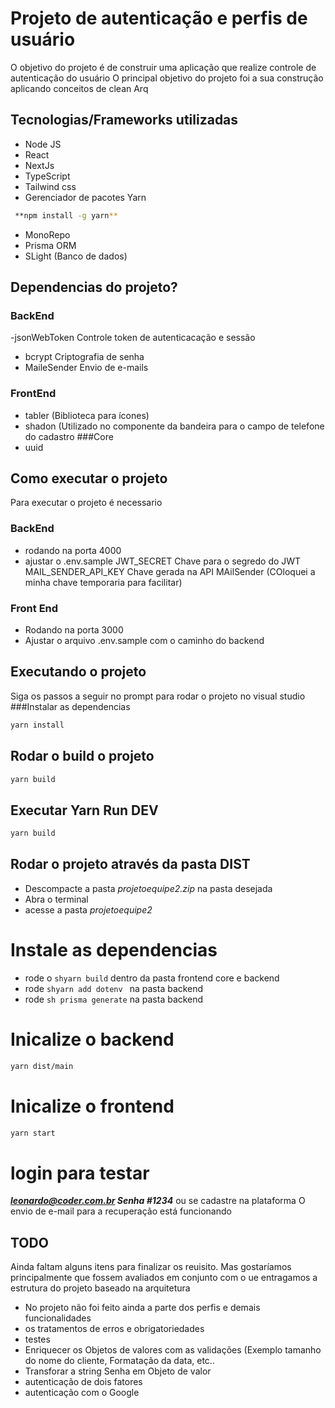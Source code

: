 # Projeto de autenticação e perfis de usuário

O objetivo do projeto é de construir uma aplicação que realize controle de autenticação do usuário 
O principal objetivo do projeto foi a sua construção aplicando conceitos de clean Arq

## Tecnologias/Frameworks utilizadas
- Node JS
- React
- NextJs
- TypeScript
- Tailwind css
- Gerenciador de pacotes Yarn 
```sh
 **npm install -g yarn**
```
- MonoRepo
- Prisma ORM
- SLight (Banco de dados)

## Dependencias do projeto?

### BackEnd
-jsonWebToken
Controle token de autenticacação e sessão
- bcrypt
Criptografia de senha
- MaileSender
  Envio de e-mails
   
### FrontEnd
- tabler (Biblioteca para ícones)
- shadon (Utilizado no componente da bandeira para o campo de telefone do cadastro
###Core
- uuid

##  Como executar o projeto
Para executar o projeto é necessario

### BackEnd
- rodando na porta 4000
- ajustar o .env.sample
  JWT_SECRET 
  Chave para o segredo do JWT
  MAIL_SENDER_API_KEY
  Chave gerada na API MAilSender (COloquei a minha chave temporaria para facilitar)
  
### Front End
- Rodando na porta 3000
- Ajustar o arquivo .env.sample com o caminho do backend
  
## Executando o projeto 
Siga os passos a seguir no prompt para rodar o projeto no visual studio                                                                                     
###Instalar as dependencias

```sh
yarn install
```
## Rodar o build o projeto

```sh
yarn build
```
## Executar Yarn Run DEV
```sh
yarn build
```

## Rodar o projeto através da pasta DIST

- Descompacte a pasta _projetoequipe2.zip_ na pasta desejada
- Abra o terminal
- acesse a pasta _projetoequipe2_
# Instale as dependencias
- rode o ```shyarn build``` dentro da pasta frontend core e backend
- rode ```shyarn add dotenv ``` na pasta backend
- rode ```sh prisma generate``` na pasta backend
  
# Inicalize o backend
```sh
yarn dist/main
```  
# Inicalize o frontend
```sh
yarn start
```

# login para testar 
_**leonardo@coder.com.br Senha #1234**_ ou se cadastre na plataforma
O envio de e-mail para a recuperação está funcionando

## TODO
Ainda faltam alguns itens para finalizar os reuisito. Mas gostaríamos principalmente que fossem avaliados em conjunto com o ue entragamos a estrutura do projeto baseado na arquitetura
- No projeto não foi feito ainda a parte dos perfis e demais funcionalidades
- os tratamentos de erros e obrigatoriedades
- testes
- Enriquecer os Objetos de valores  com as validações (Exemplo tamanho do nome do cliente, Formatação da data, etc..
- Transforar a string Senha em Objeto de valor
- autenticação de dois fatores
- autenticação com o Google

  
